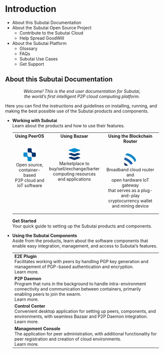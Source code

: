 # Introduction
- About this Subutai Documentation
- About the Subutai Open Source Project
  - Contribute to the Subutai Cloud
  - Help Spread GoodWill
- About the Subutai Platform
  - Glossary
  - FAQs
  - Subutai Use Cases
  - Get Support

## About this Subutai Documentation
<p align="center"><i>Welcome! This is the end user documentation for Subutai, </br> the world’s first intelligent P2P cloud computing platform.</i></p>

Here you can find the instructions and guidelines on installing, running, and making the best possible use of the Subutai products and components.

- **Working with Subutai**  
  Learn about the products and how to use their features.
  
  <table> 
  <tr align="center" valign="top">
    <td><b>Using PeerOS</b> 
     <p></br><img src="https://github.com/MarilizaC/doc-files/blob/master/icon_peerOS.png"></img> 
     </br>Open source, </br> container-based </br> P2P cloud and </br> IoT software</p>
    </td>
    <td><b>Using Bazaar</b>
     <p></br><img src="https://github.com/MarilizaC/doc-files/blob/master/icon_bazaar.png"></img> 
     </br>Marketplace to </br> buy/sell/exchange/barter </br> computing resources </br> and applications</p>
    </td>
    <td><b>Using the Blockchain Router</b>
      <p></br><img src="https://github.com/MarilizaC/doc-files/blob/master/icon_brouter.png"></img> 
      </br>Broadband cloud router and </br> open hardware IoT gateway </br> that serves as a plug-and-play </br> cryptocurrency wallet         </br>and mining device</p>
    </td>  
  </tr>
  </table>
  
  **Get Started**  
  Your quick guide to setting up the Subutai products and components.

- **Using the Subutai Components**  
 Aside from the products, learn about the software components that enable easy integration, management, and access to Subutai’s   features. 
 
  <table> 
  <tr valign="top">
    <td width="50%"><b>E2E Plugin</b>  
     </br>Facilitates working with peers by handling PGP key generation and management of PGP-based authentication and encryption. 
     </br>Learn more.
    </td>
   </tr>
   <tr valign="top"> 
    <td width="50%"><b>P2P Daemon</b>  
     </br>Program that runs in the background to handle intra-environment  connectivity and communication between containers, primarily enabling peers to join the swarm.
     </br>Learn more.
    </td>
    </tr>
    <tr valign="top">
     <td width="50%"><b>Control Center</b>  
     </br>Convenient desktop application for setting up peers, components, and environments, with seamless Bazaar and P2P Daemon integration. 
     </br>Learn more.
     </td>
    </tr>
    <tr valign="top">    
     <td><b>Management Console</b>  
     </br>The application for peer administration, with additional functionality for peer registration and creation of cloud environments. 
     </br>Learn more.  
     </td> 
    </tr>
    </table>
